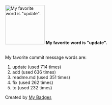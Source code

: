 <img src="https://github.com/my-badges/my-badges/blob/master/src/all-badges/favorite-word/favorite-word.png?raw=true" alt="My favorite word is &quot;update&quot;." title="My favorite word is &quot;update&quot;." width="128">
<strong>My favorite word is &quot;update&quot;.</strong>
<br><br>

My favorite commit message words are:

1. update (used 714 times)
2. add (used 636 times)
3. readme.md (used 351 times)
4. fix (used 262 times)
5. to (used 232 times)


Created by <a href="https://github.com/my-badges/my-badges">My Badges</a>